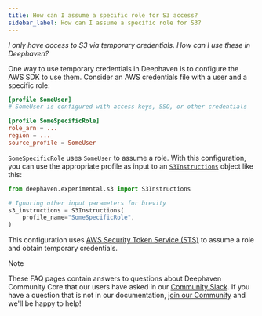 ```yaml
---
title: How can I assume a specific role for S3 access?
sidebar_label: How can I assume a specific role for S3?
---
```


_I only have access to S3 via temporary credentials. How can I use these in Deephaven?_

<!-- TODO: Update this page to link to `SessionCredentials` once 0.40 goes out. -->

One way to use temporary credentials in Deephaven is to configure the AWS SDK to use them. Consider an AWS credentials file with a user and a specific role:

```conf
[profile SomeUser]
# SomeUser is configured with access keys, SSO, or other credentials

[profile SomeSpecificRole]
role_arn = ...
region = ...
source_profile = SomeUser
```

`SomeSpecificRole` uses `SomeUser` to assume a role. With this configuration, you can use the appropriate profile as input to an [`S3Instructions`](https://docs.deephaven.io/core/pydoc/code/deephaven.experimental.s3.html#deephaven.experimental.s3.S3Instructions) object like this:

```python skip-test
from deephaven.experimental.s3 import S3Instructions

# Ignoring other input parameters for brevity
s3_instructions = S3Instructions(
    profile_name="SomeSpecificRole",
)
```

This configuration uses [AWS Security Token Service (STS)](https://docs.aws.amazon.com/STS/latest/APIReference/welcome.html) to assume a role and obtain temporary credentials.

> [!NOTE]
> These FAQ pages contain answers to questions about Deephaven Community Core that our users have asked in our [Community Slack](/slack). If you have a question that is not in our documentation, [join our Community](/slack) and we'll be happy to help!
